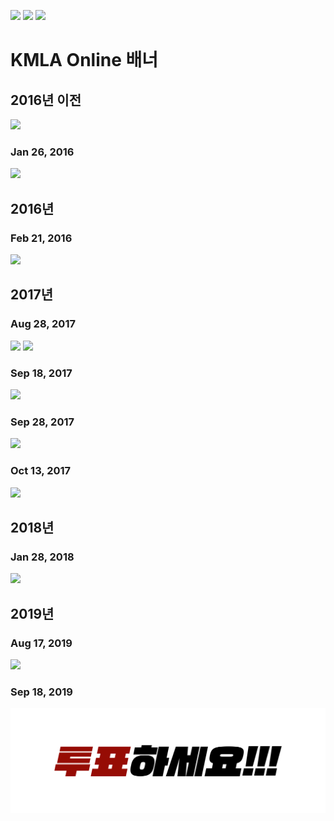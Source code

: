 [![](https://img.shields.io/badge/KMLA_Online-로고-red?longCache=true&style=for-the-badge)](../docs/logos.md) [![](https://img.shields.io/badge/KMLA_Online-배너-blue?longCache=true&style=for-the-badge)](../docs/banners.md) [![](https://img.shields.io/badge/KMLA_Online-컴포넌트-green?longCache=true&style=for-the-badge)](../docs/components.md)

# KMLA Online 배너


## 2016년 이전

![](../banners/큼라온라인-old.png)

### Jan 26, 2016
![](../banners/다산관.png)

## 2016년

### Feb 21, 2016
![](../banners/해피뉴이어2016.png)

## 2017년

### Aug 28, 2017
![](../banners/큼온기능설문.png)
![](../banners/LID지원.png)

### Sep 18, 2017
![](../banners/외출외박신청서.png)

### Sep 28, 2017
![](../banners/추석.png)

### Oct 13, 2017
![](../banners/맘을편히먹어요.png)

## 2018년

### Jan 28, 2018
![](../banners/해피뉴이어2018.gif)

## 2019년

### Aug 17, 2019
![](../banners/닷넷지원2019.png)

### Sep 18, 2019
![](../current-banner.png)
